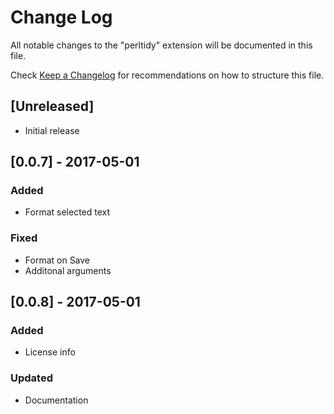 # Change Log
All notable changes to the "perltidy" extension will be documented in this file.

Check [Keep a Changelog](http://keepachangelog.com/) for recommendations on how to structure this file.

## [Unreleased]
- Initial release

## [0.0.7] - 2017-05-01
### Added
- Format selected text

### Fixed
- Format on Save
- Additonal arguments

## [0.0.8] - 2017-05-01
### Added
- License info

### Updated
- Documentation

